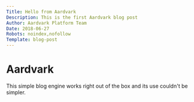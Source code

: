```yaml
---
Title: Hello from Aardvark
Description: This is the first Aardvark blog post
Author: Aardvark Platform Team
Date: 2018-06-27
Robots: noindex,nofollow
Template: blog-post
---
```

# Aardvark
This simple blog engine works right out of the box and its use couldn't be simpler.